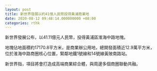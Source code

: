 ```yaml
---
layout: post
title: 新世界發展以約41億人民幣投得黃浦商業地
date: 2020-08-12 09:48:14.000000000 +08:00
categories: rthk
---
```


新世界發展公布，以41.11億元人民幣，投得黃浦區淮海中路地塊。

地塊佔地面積約17170.8平方米，是商業辦公用地，總開發面積近12.9萬平方米，位於淮海中路商圈核心位置，緊鄰地鐵1號線和14號線黃陂南路站。

新世界指，項目將會打造成高端商業綜合體，與周邊多個商圈聯動共融。

